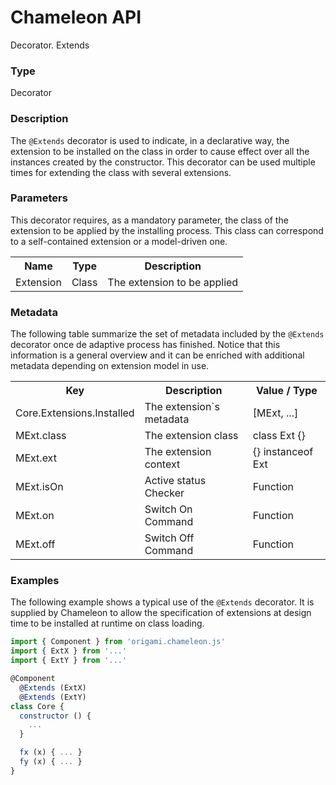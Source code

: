 # Chameleon API

<p class="lead">Decorator. Extends</p>

### Type

Decorator

### Description

The `@Extends` decorator is used to indicate, in a declarative way, the extension to be installed on the class in order to cause effect over all the instances created by the constructor. This decorator can be used multiple times for extending the class with several extensions.

### Parameters

This decorator requires, as a mandatory parameter, the class of the extension to be applied by the installing process. This class can correspond to a self-contained extension or a model-driven one.

<table>
  <tr>
    <th>Name</th>
    <th>Type</th>
    <th>Description</th>
  </tr>
  <tr>
    <td>Extension</td>
    <td>Class</td>
    <td>The extension to be applied</td>
  </tr>
</table>


### Metadata

The following table summarize the set of metadata included by the `@Extends` decorator once de adaptive process has finished. Notice that this information is a general overview and it can be enriched with additional metadata depending on extension model in use.

<table>
  <tr>
    <th>Key</th>
    <th>Description</th>
    <th>Value / Type</th>
  </tr>
  <tr>
    <td>Core.Extensions.Installed</td>
    <td>The extension`s metadata</td>
    <td>[MExt, ...]</td>
  </tr>
  <tr>
    <td>MExt.class</td>
    <td>The extension class</td>
    <td>class Ext {}</td>
  </tr>
  <tr>
    <td>MExt.ext</td>
    <td>The extension context</td>
    <td> {} instanceof Ext</td>
  </tr>
  <tr>
    <td>MExt.isOn</td>
    <td>Active status Checker </td>
    <td>Function</td>
  </tr>
  <tr>
    <td>MExt.on</td>
    <td>Switch On Command</td>
    <td>Function</td>
  </tr>
  <tr>
    <td>MExt.off</td>
    <td>Switch Off Command</td>
    <td>Function</td>
  </tr>
</table>

### Examples

The following example shows a typical use of the `@Extends` decorator. It is supplied by Chameleon to allow the specification of extensions at design time to be installed at runtime on class loading.

```Javascript
import { Component } from 'origami.chameleon.js'
import { ExtX } from '...'
import { ExtY } from '...'

@Component
  @Extends (ExtX)
  @Extends (ExtY)
class Core {
  constructor () {
    ...
  }

  fx (x) { ... }
  fy (x) { ... }
}
```
